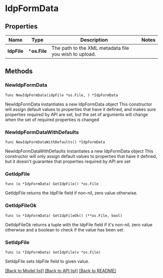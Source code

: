# IdpFormData

## Properties

Name | Type | Description | Notes
------------ | ------------- | ------------- | -------------
**IdpFile** | ***os.File** | The path to the XML metadata file you wish to upload. | 

## Methods

### NewIdpFormData

`func NewIdpFormData(idpFile *os.File, ) *IdpFormData`

NewIdpFormData instantiates a new IdpFormData object
This constructor will assign default values to properties that have it defined,
and makes sure properties required by API are set, but the set of arguments
will change when the set of required properties is changed

### NewIdpFormDataWithDefaults

`func NewIdpFormDataWithDefaults() *IdpFormData`

NewIdpFormDataWithDefaults instantiates a new IdpFormData object
This constructor will only assign default values to properties that have it defined,
but it doesn't guarantee that properties required by API are set

### GetIdpFile

`func (o *IdpFormData) GetIdpFile() *os.File`

GetIdpFile returns the IdpFile field if non-nil, zero value otherwise.

### GetIdpFileOk

`func (o *IdpFormData) GetIdpFileOk() (**os.File, bool)`

GetIdpFileOk returns a tuple with the IdpFile field if it's non-nil, zero value otherwise
and a boolean to check if the value has been set.

### SetIdpFile

`func (o *IdpFormData) SetIdpFile(v *os.File)`

SetIdpFile sets IdpFile field to given value.



[[Back to Model list]](../README.md#documentation-for-models) [[Back to API list]](../README.md#documentation-for-api-endpoints) [[Back to README]](../README.md)


